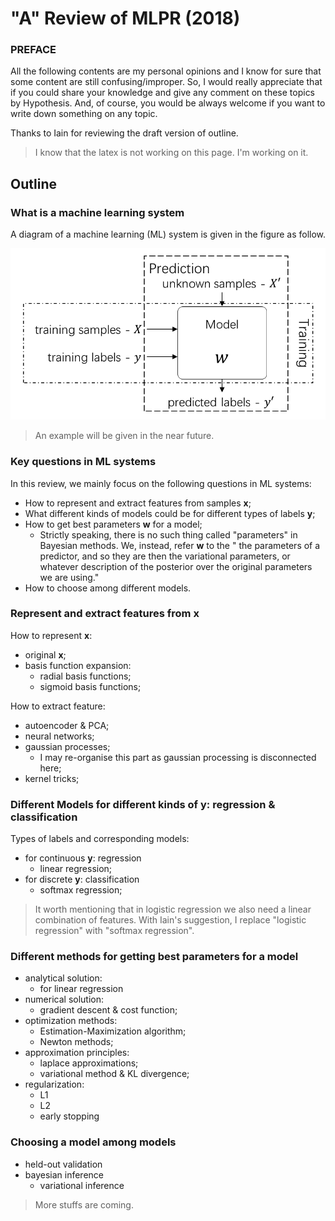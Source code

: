 # "A" Review of MLPR (2018)

### PREFACE
All the following contents are my personal opinions and I know for sure that some
content are still confusing/improper. So, I would really 
appreciate that if you could share your knowledge and give any comment on these 
topics by Hypothesis. And, of course, you would be always welcome if you want to
write down something on any topic.

Thanks to Iain for reviewing the draft version of outline.

> I know that the latex is not working on this page. 
  I'm working on it.

## Outline

### What is a machine learning system

A diagram of a machine learning (ML) system is given in the figure as follow.

![Figure: Diagram of ML systems.](pic/ml_system.png)

> An example will be given in the near future.

### Key questions in ML systems

In this review, we mainly focus on the following questions in ML systems:

 - How to represent and extract features from samples $\mathbf{x}$;
 - What different kinds of models could be for different types of labels $\mathbf{y}$;
 - How to get best parameters $\mathbf{w}$ for a model;
   - Strictly speaking, there is no such thing called "parameters" in 
    Bayesian methods. We, instead, refer $\mathbf{w}$ to the " the
    parameters of a predictor, and so they are then the variational
    parameters, or whatever description of the posterior over the original
    parameters we are using."
 - How to choose among different models.

### Represent and extract features from $\mathbf{x}$

How to represent $\mathbf{x}$:

 - original $\mathbf{x}$;
 - basis function expansion:
    - radial basis functions;
    - sigmoid basis functions;

How to extract feature:
 - autoencoder \& PCA;
 - neural networks;
 - gaussian processes;
   - I may re-organise this part as gaussian processing is disconnected here;
 - kernel tricks;

### Different Models for different kinds of $\mathbf{y}$: regression \& classification

Types of labels and corresponding models:
 - for continuous $\mathbf{y}$: regression
   - linear regression;
 - for discrete $\mathbf{y}$: classification
   - softmax regression;

> It worth mentioning that in logistic regression we also need a linear combination 
of features. With Iain's suggestion, I replace "logistic regression" with "softmax
regression".

### Different methods for getting best parameters for a model
 - analytical solution:
   - for linear regression
 - numerical solution:
   - gradient descent \& cost function; 
 - optimization methods:
   - Estimation-Maximization algorithm;
   - Newton methods;
 - approximation principles:
   - laplace approximations;
   - variational method \& KL divergence;
 - regularization:
   - L1
   - L2
   - early stopping

### Choosing a model among models
 - held-out validation
 - bayesian inference
   - variational inference

> More stuffs are coming.

